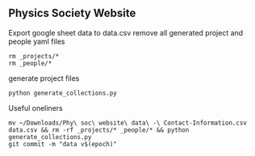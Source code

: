##  Physics Society Website

Export google sheet data to data.csv
remove all generated project and people yaml files
```
rm _projects/*
rm _people/*
```
generate project files
```
python generate_collections.py
```

Useful oneliners
```
mv ~/Downloads/Phy\ soc\ website\ data\ -\ Contact-Information.csv data.csv && rm -rf _projects/* _people/* && python generate_collections.py
git commit -m "data v$(epoch)"
```

